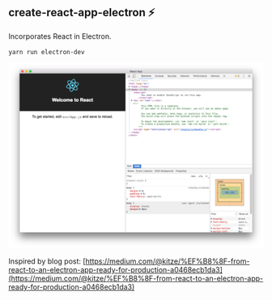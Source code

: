## create-react-app-electron ⚡️

Incorporates React in Electron.

```
yarn run electron-dev
```

![example](./ex.png)

Inspired by blog post:
[https://medium.com/@kitze/%EF%B8%8F-from-react-to-an-electron-app-ready-for-production-a0468ecb1da3](https://medium.com/@kitze/%EF%B8%8F-from-react-to-an-electron-app-ready-for-production-a0468ecb1da3)